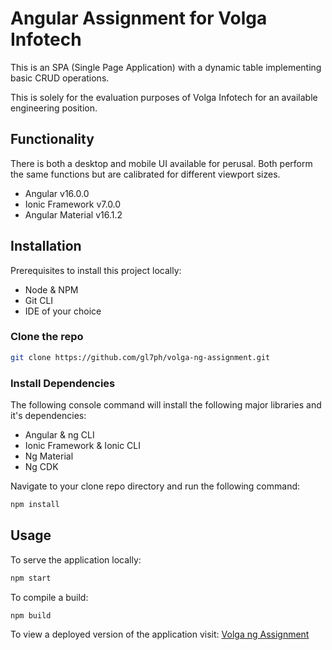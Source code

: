 # Angular Assignment for Volga Infotech

This is an SPA (Single Page Application) with a dynamic table implementing basic CRUD operations.

This is solely for the evaluation purposes of Volga Infotech for an available engineering position.

## Functionality

There is both a desktop and mobile UI available for perusal.
Both perform the same functions but are calibrated for different viewport sizes.

- Angular v16.0.0
- Ionic Framework v7.0.0
- Angular Material v16.1.2

## Installation
Prerequisites to install this project locally:
- Node & NPM
- Git CLI
- IDE of your choice

### Clone the repo

```bash
git clone https://github.com/gl7ph/volga-ng-assignment.git
```

### Install Dependencies

The following console command will install the following major libraries and it's dependencies:
- Angular & ng CLI
- Ionic Framework & Ionic CLI
- Ng Material
- Ng CDK

Navigate to your clone repo directory and run the following command:

```bash
npm install
```
## Usage

To serve the application locally:

```bash
npm start
```

To compile a build:

```bash
npm build
```

To view a deployed version of the application visit: [Volga ng Assignment](https://volga-ng-assignment.web.app)
